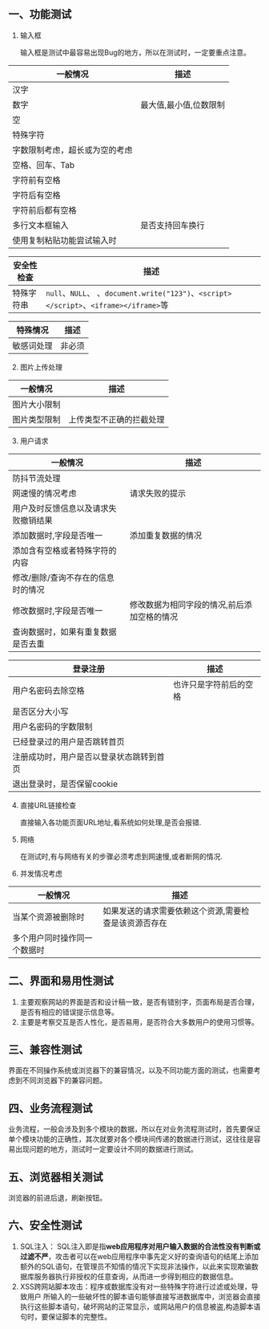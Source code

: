## 一、功能测试

1. 输入框

   输入框是测试中最容易出现Bug的地方，所以在测试时，一定要重点注意。

| 一般情况                       | 描述   |
| ------------------------------ | ------ |
|汉字|  |
|数字| 最大值,最小值,位数限制 |
|空|  |
|特殊字符|                        |
| 字数限制考虑，超长或为空的考虑 |        |
| 空格、回车、Tab            |        |
| 字符前有空格 |        |
| 字符后有空格 |        |
| 字符前后都有空格 |  |
| 多行文本框输入 | 是否支持回车换行 |
| 使用复制粘贴功能尝试输入时 |  |

| 安全性检查                       | 描述 |
| ------------------------------ | ---- |
| 特殊字符串 | `null`、`NULL`、 、`document.write("123")`、`<script></script>`、`<iframe></iframe>`等 |

| 特殊情况                       | 描述   |
| ------------------------------ | ------ |
| 敏感词处理                     | 非必须 |

2. 图片上传处理

| 一般情况   | 描述   |
| ---------- | ------ |
| 图片大小限制 |                          |
| 图片类型限制 | 上传类型不正确的拦截处理 |

3. 用户请求

| 一般情况   | 描述   |
| ---------- | ------ |
| 防抖节流处理 |  |
| 网速慢的情况考虑 | 请求失败的提示 |
|用户及时反馈信息以及请求失败撤销结果| |
| 添加数据时,字段是否唯一 | 添加重复数据的情况 |
| 添加含有空格或者特殊字符的内容 | |
| 修改/删除/查询不存在的信息时的情况 | |
| 修改数据时,字段是否唯一 | 修改数据为相同字段的情况,前后添加空格的情况 |
| 查询数据时，如果有重复数据是否去重 |  |

| 登录注册   | 描述   |
| ---------- | ------ |
| 用户名密码去除空格 | 也许只是字符前后的空格 |
| 是否区分大小写 |  |
| 用户名密码的字数限制 |  |
| 已经登录过的用户是否跳转首页 |  |
| 注册成功时，用户是否以登录状态跳转到首页 |  |
| 退出登录时，是否保留cookie |  |

4. 直接URL链接检查

   直接输入各功能页面URL地址,看系统如何处理,是否会报错.

5. 网络

   在测试时,有与网络有关的步骤必须考虑到网速慢,或者断网的情况.

6. 并发情况考虑

| 一般情况   | 描述   |
| ---------- | ------ |
| 当某个资源被删除时 | 如果发送的请求需要依赖这个资源,需要检查是该资源否存在 |
| 多个用户同时操作同一个数据时 |  |

## 二、界面和易用性测试

1. 主要观察网站的界面是否和设计稿一致，是否有错别字，页面布局是否合理，是否有相应的错误提示信息等。
2. 主要是考察交互是否人性化，是否易用，是否符合大多数用户的使用习惯等。

## 三、兼容性测试

界面在不同操作系统或浏览器下的兼容情况，以及不同功能方面的测试，也需要考虑到不同浏览器下的兼容问题。

## 四、业务流程测试

业务流程，一般会涉及到多个模块的数据，所以在对业务流程测试时，首先要保证单个模块功能的正确性，其次就要对各个模块间传递的数据进行测试，这往往是容易出现问题的地方，测试时一定要设计不同的数据进行测试。

## 五、浏览器相关测试

浏览器的前进后退，刷新按钮。

## 六、安全性测试

1. SQL注入： SQL注入即是指**web应用程序对用户输入数据的合法性没有判断或过滤不严**，攻击者可以在web应用程序中事先定义好的查询语句的结尾上添加额外的SQL语句，在管理员不知情的情况下实现非法操作，以此来实现欺骗数据库服务器执行非授权的任意查询，从而进一步得到相应的数据信息。
2. XSS跨网站脚本攻击：程序或数据库没有对一些特殊字符进行过滤或处理，导致用户
所输入的一些破坏性的脚本语句能够直接写进数据库中，浏览器会直接执行这些脚本语句，破坏网站的正常显示，或网站用户的信息被盗,构造脚本语句时，要保证脚本的完整性。
